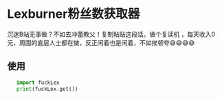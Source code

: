 # Lexburner粉丝数获取器
沉迷B站无事做？不如去冲蕾教父！复制粘贴这段话。做个复读机 ，每天收入0元，周围的底层人士都在做，反正闲着也是闲着，不如挨顿夸😅😅😅😅

## 使用

```python
   import fuckLex
   print(fuckLex.get())
```
